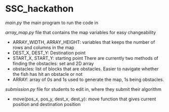 # SSC_hackathon

*main.py* the main program to run the code in

*array_map.py* file that contains the map variables for easy changeability
- ARRAY_WIDTH, ARRAY_HEIGHT: variables that keeps the number of rows and columns in the map
- DEST_X, DEST_Y: Destination point
- START_X, START_Y: starting point
There are currently two methods of finding the obstacles: set and 2D array
- obstacles: list of blocks that are obstacles. Easier to navigate whether the fish has hit an obstacle or not
- ARRAY: array of 0s and 1s used to generate the map, 1s being obstacles.

*submission.py* file for students to edit in, where they submit their algorithm
- move(pos_x, pos_y, dest_x, dest_y): move function that gives current position and destination position